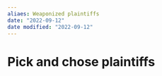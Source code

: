 ```yaml
---
aliaes: Weaponized plaintiffs
date: "2022-09-12"
date modified: "2022-09-12"
---
```


# Pick and chose plaintiffs
